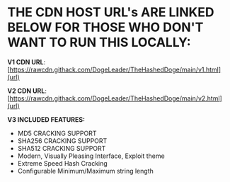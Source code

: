# THE CDN HOST URL's ARE LINKED BELOW FOR THOSE WHO DON'T WANT TO RUN THIS LOCALLY:

**V1 CDN URL**: [https://rawcdn.githack.com/DogeLeader/TheHashedDoge/main/v1.html](url)

**V2 CDN URL**: [https://rawcdn.githack.com/DogeLeader/TheHashedDoge/main/v2.html](url)


**V3 INCLUDED FEATURES:**
- MD5 CRACKING SUPPORT
- SHA256 CRACKING SUPPORT
- SHA512 CRACKING SUPPORT
- Modern, Visually Pleasing Interface, Exploit theme
- Extreme Speed Hash Cracking
- Configurable Minimum/Maximum string length


